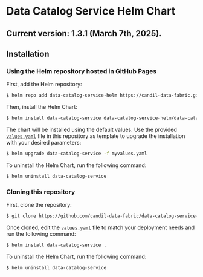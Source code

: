 # Data Catalog Service Helm Chart

## Current version: 1.3.1 (March 7th, 2025).

## Installation

### Using the Helm repository hosted in GitHub Pages

First, add the Helm repository:

```bash
$ helm repo add data-catalog-service-helm https://candil-data-fabric.github.io/data-catalog-service-helm/
```

Then, install the Helm Chart:

```bash
$ helm install data-catalog-service data-catalog-service-helm/data-catalog-service
```

The chart will be installed using the default values. Use the provided [`values.yaml`](values.yaml) file in this repository as template to upgrade the installation with your desired parameters:

```bash
$ helm upgrade data-catalog-service -f myvalues.yaml
```

To uninstall the Helm Chart, run the following command:

```bash
$ helm uninstall data-catalog-service
```

### Cloning this repository

First, clone the repository:

```bash
$ git clone https://github.com/candil-data-fabric/data-catalog-service-helm.git
```

Once cloned, edit the [`values.yaml`](values.yaml) file to match your deployment needs and run the following command:

```bash
$ helm install data-catalog-service .
```

To uninstall the Helm Chart, run the following command:

```bash
$ helm uninstall data-catalog-service
```